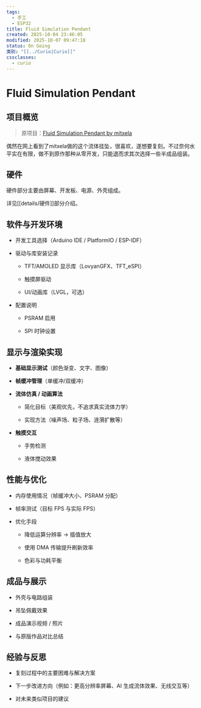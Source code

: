 ```yaml
---
tags:
  - 手工
  - ESP32
title: Fluid Simulation Pendant
created: 2025-10-04 23:46:05
modified: 2025-10-07 09:47:18
status: On Going
类别: "[[../Curio|Curio]]"
cssclasses:
  - curio
---
```


# Fluid Simulation Pendant

## 项目概览

> 原项目：[Fluid Simulation Pendant by mitxela](https://mitxela.com/projects/fluid-pendant)

偶然在网上看到了mitxela做的这个流体挂坠，很喜欢，遂想要复刻。不过奈何水平实在有限，做不到原作那种从零开发，只能退而求其次选择一些半成品组装。

## 硬件

硬件部分主要由屏幕、开发板、电源、外壳组成。

详见[[details/硬件]]部分介绍。
## 软件与开发环境

- 开发工具选择（Arduino IDE / PlatformIO / ESP-IDF）
    
- 驱动与库安装记录
    
    - TFT/AMOLED 显示库（LovyanGFX、TFT_eSPI）
        
    - 触摸屏驱动
        
    - UI/动画库（LVGL，可选）
        
- 配置说明
    
    - PSRAM 启用
        
    - SPI 时钟设置
        

## 显示与渲染实现

- **基础显示测试**（颜色渐变、文字、图像）
    
- **帧缓冲管理**（单缓冲/双缓冲）
    
- **流体仿真 / 动画算法**
    
    - 简化目标（美观优先，不追求真实流体力学）
        
    - 实现方法（噪声场、粒子场、涟漪扩散等）
        
- **触摸交互**
    
    - 手势检测
        
    - 液体搅动效果
        

## 性能与优化

- 内存使用情况（帧缓冲大小、PSRAM 分配）
    
- 帧率测试（目标 FPS 与实际 FPS）
    
- 优化手段
    
    - 降低运算分辨率 → 插值放大
        
    - 使用 DMA 传输提升刷新效率
        
    - 色彩与功耗平衡
        

## 成品与展示

- 外壳与电路组装
    
- 吊坠佩戴效果
    
- 成品演示视频 / 照片
    
- 与原版作品对比总结
    

## 经验与反思

- 复刻过程中的主要困难与解决方案
    
- 下一步改进方向（例如：更高分辨率屏幕、AI 生成流体效果、无线交互等）
    
- 对未来类似项目的建议
